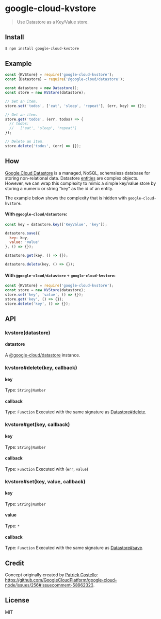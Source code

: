 # google-cloud-kvstore
> Use Datastore as a Key/Value store.


## Install
```sh
$ npm install google-cloud-kvstore
```

## Example
```js
const {KVStore} = require('google-cloud-kvstore');
const {Datastore} = require('@google-cloud/datastore');

const datastore = new Datastore();
const store = new KVStore(datastore);

// Set an item.
store.set('todos', ['eat', 'sleep', 'repeat'], (err, key) => {});

// Get an item.
store.get('todos', (err, todos) => {
  // todos:
  //   ['eat', 'sleep', 'repeat']
});

// Delete an item.
store.delete('todos', (err) => {});
```


## How
[Google Cloud Datastore](https://cloud.google.com/datastore) is a managed, NoSQL, schemaless database for storing non-relational data. Datastore [entities](https://cloud.google.com/datastore/docs/concepts/entities) are complex objects. However, we can wrap this complexity to mimic a simple key/value store by storing a numeric or string "key" as the id of an entity.

The example below shows the complexity that is hidden with `google-cloud-kvstore`.

#### With `@google-cloud/datastore`:
```js
const key = datastore.key(['KeyValue', 'key']);

datastore.save({
  key: key,
  value: 'value'
}, () => {});

datastore.get(key, () => {});

datastore.delete(key, () => {});
```

#### With `@google-cloud/datastore` + `google-cloud-kvstore`:
```js
const {KVStore} = require('google-cloud-kvstore');
const store = new KVStore(datastore);
store.set('key', 'value', () => {});
store.get('key', () => {});
store.delete('key', () => {});
```

## API

### kvstore(datastore)

#### datastore

A [@google-cloud/datastore](https://cloud.google.com/nodejs/docs/reference/datastore/latest/Datastore) instance.

### kvstore#delete(key, callback)

#### key
Type: `String|Number`

#### callback
Type: `Function`
Executed with the same signature as [Datastore#delete](https://cloud.google.com/nodejs/docs/reference/datastore/latest/Datastore#delete).

### kvstore#get(key, callback)

#### key
Type: `String|Number`

#### callback
Type: `Function`
Executed with (`err`, `value`)

### kvstore#set(key, value, callback)

#### key
Type: `String|Number`

#### value
Type: `*`

#### callback
Type: `Function`
Executed with the same signature as [Datastore#save](https://cloud.google.com/nodejs/docs/reference/datastore/latest/Datastore#save).


## Credit
Concept originally created by [Patrick Costello](https://github.com/pcostell): https://github.com/GoogleCloudPlatform/google-cloud-node/issues/256#issuecomment-58962323.

## License
MIT
